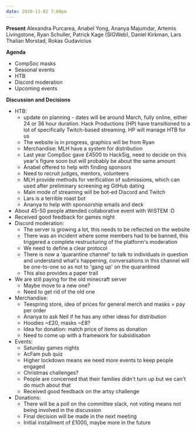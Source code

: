 ```yaml
---
date: 2020-11-02 7:00pm
---
```


**Present**
Alexandra Purcarea, Anabel Yong, Ananya Majumdar, Artemis Livingstone, Ryan Schuller, Patrick Kage (SIGWeb), Daniel Kirkman, Lars Thalian Morstad, Rokas Gudavicius

**Agenda**

- CompSoc masks
- Seasonal events
- HTB
- Discord moderation
- Upcoming events

**Discussion and Decisions**

- HTB:
  - update on planning - dates will be around March, fully online, either 24 or 36 hour duration. Hack Productions (HP) have transitioned to a lot of specifically Twitch-based streaming. HP will manage HTB for us
  - The website is in progress, graphics will be from Ryan
  - Merchandise: MLH have a system for distribution
  - Last year CompSoc gave £4500 to HackSig, need to decide on this year's figure soon but will probably be about the same amount
  - Anabel offered to help with finding sponsors
  - Need to recruit judges, mentors, volunteers
  - MLH provide methods for verification of submissions, which can used after preliminary screening eg GitHub dating
  - Main mode of streaming will be bot-ed Discord and Twitch
  - Lars is a terrible roast bot
  - Ananya to help with sponsorship emails and deck
- About 45-50 people attended collaborative event with WiSTEM :D
- Received good feedback for games night
- Discord moderation:
  - The server is growing a lot, this needs to be reflected on the website
  - There was an incident where some members had to be banned, this triggered a complete restructuring of the platform's moderation
  - We need to define a clear protocol
  - There is now a 'quarantine channel' to talk to individuals in question and understand what's happening, conversations in this channel will be one-to-one so as not to 'gang up' on the quarantined
  - This also provides a paper trail
- We are still paying for the old minecraft server
  - Maybe move to a new one?
  - Need to get rid of the old one
- Merchandise:
  - Teespring store, idea of prices for general merch and masks = pay per order
  - Ananya to ask Neil if he has any other ideas for distribution
  - Hoodies ~£20, masks ~£8?
  - Idea for donation: match price of items as donation
  - Need to come up with a framework for subsidisation
- Events:
  - Saturday games nights
  - AcFam pub quiz
  - Higher lockdown means we need more events to keep people engaged
  - Christmas challenges?
  - People are concerned that their families didn't turn up but we can't do much about that
  - Received good feedback on the artsy challenge
- Donations:
  - There will be a poll on the committee slack, not voting means not being involved in the discussion
  - Final decision will be made in the next meeting
  - Initial installment of £1000, maybe more in the future
